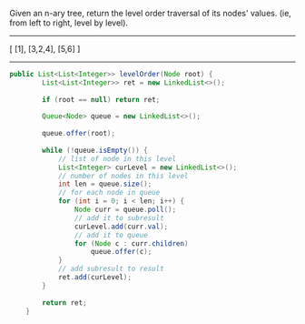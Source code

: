 Given an n-ary tree, return the level order traversal of its nodes' values. (ie, from left to right, level by level).

---

[
     [1],
     [3,2,4],
     [5,6]
]

---

```java
public List<List<Integer>> levelOrder(Node root) {
        List<List<Integer>> ret = new LinkedList<>();
        
        if (root == null) return ret;
        
        Queue<Node> queue = new LinkedList<>();
        
        queue.offer(root);
        
        while (!queue.isEmpty()) {
          	// list of node in this level
            List<Integer> curLevel = new LinkedList<>();
          	// number of nodes in this level
            int len = queue.size();
          	// for each node in queue
            for (int i = 0; i < len; i++) {
                Node curr = queue.poll();
              	// add it to subresult
                curLevel.add(curr.val);
              	// add it to queue
                for (Node c : curr.children)
                    queue.offer(c);
            }
          	// add subresult to result
            ret.add(curLevel);
        }
        
        return ret;
    }
```

